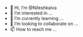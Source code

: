 - 👋 Hi, I’m @Nileshkalva
- 👀 I’m interested in ...
- 🌱 I’m currently learning ...
- 💞️ I’m looking to collaborate on ...
- 📫 How to reach me ...

<!---
Nileshkalva/Nileshkalva is a ✨ special ✨ repository because its `README.md` (this file) appears on your GitHub profile.
You can click the Preview link to take a look at your changes.
--->
